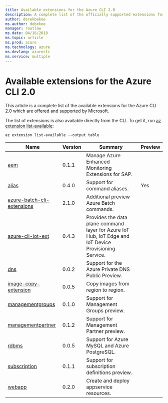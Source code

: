 ```yaml
---
title: Available extensions for the Azure CLI 2.0
description: A complete list of the officially supported extensions for the Azure CLI 2.0.
author: derekbekoe
ms.author: debekoe
manager: routlaw
ms.date: 04/16/2018
ms.topic: article
ms.prod: azure
ms.technology: azure
ms.devlang: azurecli
ms.service: multiple
---
```


# Available extensions for the Azure CLI 2.0

This article is a complete list of the available extensions for the Azure CLI 2.0 which are offered and supported by Microsoft.

The list of extensions is also available directly from the CLI. To get it, run [az extension list-available](/cli/azure/extension#az-extension-list-available):

```azurecli
az extension list-available --output table
```

| Name | Version | Summary | Preview |
|------|---------|---------|---------|
| [aem](https://github.com/Azure/azure-cli-extensions) | 0.1.1 | Manage Azure Enhanced Monitoring Extensions for SAP. |  |
| [alias](https://github.com/Azure/azure-cli-extensions) | 0.4.0 | Support for command aliases. | Yes |
| [azure-batch-cli-extensions](https://github.com/Azure/azure-batch-cli-extensions) | 2.1.0 | Additional preview Azure Batch commands. |  |
| [azure-cli-iot-ext](https://github.com/azure/azure-iot-cli-extension) | 0.4.3 | Provides the data plane command layer for Azure IoT Hub, IoT Edge and IoT Device Provisioning Service. |  |
| [dns](https://github.com/Azure/azure-cli-extensions) | 0.0.2 | Support for the Azure Private DNS Public Preview. |  |
| [image-copy-extension](https://github.com/Azure/azure-cli-extensions) | 0.0.5 | Copy images from region to region. |  |
| [managementgroups](https://github.com/Azure/azure-cli-extensions) | 0.1.0 | Support for Management Groups preview. | |
| [managementpartner](https://github.com/Azure/azure-cli-extensions) | 0.1.2 | Support for Management Partner preview. | |
| [rdbms](https://github.com/Azure/azure-cli-extensions) | 0.0.5 | Support for Azure MySQL and Azure PostgreSQL. |  |
| [subscription](https://github.com/Azure/azure-cli-extensions) | 0.1.1 | Support for subscription definitions preview. | |
| [webapp](https://github.com/Azure/azure-cli-extensions) | 0.2.0 | Create and deploy appservice resources. | |
